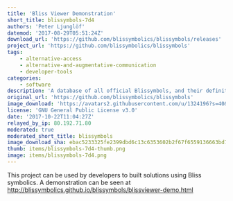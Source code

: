 ```yaml
---
title: 'Bliss Viewer Demonstration'
short_title: blissymbols-7d4
authors: 'Peter Ljunglöf'
datemod: '2017-08-29T05:51:24Z'
download_url: 'https://github.com/blissymbolics/blissymbols/releases'
project_url: 'https://github.com/blissymbolics/blissymbols'
tags:
    - alternative-access
    - alternative-and-augmentative-communication
    - developer-tools
categories:
    - software
description: 'A database of all official Blissymbols, and their definitions'
original_url: 'https://github.com/blissymbolics/blissymbols'
image_download: 'https://avatars2.githubusercontent.com/u/1324196?s=40&v=4'
license: 'GNU General Public License v3.0'
date: '2017-10-22T11:04:27Z'
relayed_by_ip: 80.192.71.80
moderated: true
moderated_short_title: blissymbols
image_download_sha: ebac5233325fe2399dbd6c13c6353602b2f67f6559136663bd7e1823097de1c3
thumb: items/blissymbols-7d4-thumb.png
image: items/blissymbols-7d4.png
---
```

This project can be used by developers to built solutions using Bliss symbolics. A demonstration can be seen at http://blissymbolics.github.io/blissymbols/blissviewer-demo.html